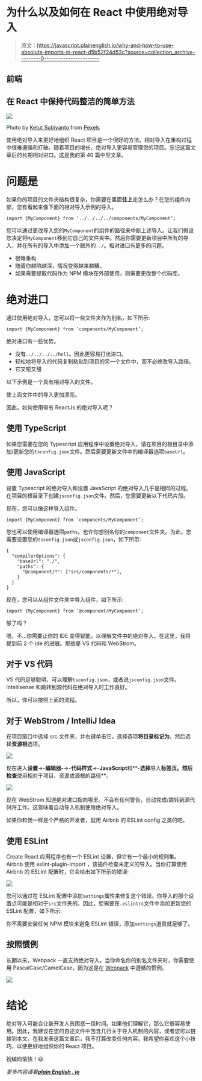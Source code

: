 # 为什么以及如何在 React 中使用绝对导入

> 原文：<https://javascript.plainenglish.io/why-and-how-to-use-absolute-imports-in-react-d5b52f24d53c?source=collection_archive---------0----------------------->

## 前端

## 在 React 中保持代码整洁的简单方法

![](img/2789df112b056f9f8870ff2bb8edd31a.png)

Photo by [Ketut Subiyanto](https://www.pexels.com/@ketut-subiyanto?utm_content=attributionCopyText&utm_medium=referral&utm_source=pexels) from [Pexels](https://www.pexels.com/photo/crop-faceless-man-packing-box-with-scotch-tape-4246109/?utm_content=attributionCopyText&utm_medium=referral&utm_source=pexels)

使用绝对导入来更好地组织 React 项目是一个很好的方法。相对导入在重构过程中很难遵循和打破。随着项目的增长，绝对导入更容易管理您的项目。忘记这篇文章后的长期相对进口。这是我的第 40 篇中型文章。

# 问题是

如果你的项目的文件夹结构很复杂，你需要在里面**往上**走怎么办？在您的组件内部，您有看起来像下面的相对导入示例的导入。

```
import {MyComponent} from ‘../../../../components/MyComponent’;
```

您可以通过更改导入您的`MyComponent`的组件的路径来中断上述导入。让我们假设您决定将`MyComponent`移到它自己的文件夹中。然后你需要更新项目中所有的导入，并在所有的导入中添加一个额外的`../`。相对进口有更多的问题。

*   很难重构
*   随着你越陷越深，情况变得越来越糟。
*   如果需要提取代码作为 NPM 模块在外部使用，则需要更改整个代码库。

# 绝对进口

通过使用绝对导入，您可以将一些文件夹作为别名，如下所示:

```
import {MyComponent} from ‘components/MyComponent’;
```

绝对进口有一些优势。

*   没有`../../../../hell`。因此更容易打出进口。
*   轻松地将导入的代码复制粘贴到项目的另一个文件中，而不必修改导入路径。
*   它又短又甜

以下示例是一个具有相对导入的文件。

使上面文件中的导入更加漂亮。

因此，如何使用带有 ReactJs 的绝对导入呢？

## 使用 TypeScript

如果您需要在您的 Typescript 应用程序中设置绝对导入，请在项目的根目录中添加/更新您的`tsconfig.json`文件。然后需要更新文件中的编译器选项`baseUrl`。

## 使用 JavaScript

设置 Typescript 的绝对导入和设置 JavaScript 的绝对导入几乎是相同的过程。在项目的根目录下创建`jsconfig.json`文件。然后，您需要更新以下代码片段。

现在，您可以像这样导入组件。

```
import {MyComponent} from ‘components/MyComponent’;
```

您也可以使用编译器选项`paths`。也许你想别名你的`component`文件夹。为此，您需要设置您的`tsconfig.json`或`jsconfig.json`，如下所示:

```
{
  "compilerOptions": {
    "baseUrl": "./",
    "paths": {
      "@component/*": ["src/components/*"],
    }
  }
}
```

现在，您可以从组件文件夹中导入组件，如下所示:

```
import {MyComponent} from ‘@component/MyComponent’;
```

够了吗？

嗯，不…你需要让你的 IDE 变得智能，以理解文件中的绝对导入。在这里，我将提到前 2 个 ide 的进展。那些是 VS 代码和 WebStrom。

## 对于 VS 代码

VS 代码足够聪明，可以理解`tsconfig.json`，或者说`jsconfig.json`文件。Intellisense 和跳转到源代码在绝对导入时工作良好。

所以，你可以按照上面的流程。

## 对于 WebStrom / IntelliJ Idea

在项目窗口中选择 src 文件夹，并右键单击它。选择选项**将目录标记为**，然后选择**资源根**选项。

![](img/151ae5406f744c5e942efbd34e4a0927.png)

现在进入**设置**->-**编辑器-**->-**代码样式**->-**JavaScript**和**-**选择**导入**标签页。然后检查**使用相对于项目、资源或源根的路径**。

![](img/6f08eb7692c8b8e016f1ffddcb34b705.png)

现在 WebStrom 知道绝对进口指向哪里。不会有任何警告，自动完成/跳转到源代码将工作。这意味着自动导入机制使用绝对导入。

如果你和我一样是个严格的开发者，就用 Airbnb 的 ESLint config 之类的吧。

## 使用 ESLint

Create React 应用程序也有一个 ESLint 设置，但它有一个最小的规则集。Airbnb 使用 eslint-plugin-import ，该插件检查未定义的导入。当你打算使用 Airbnb 的 ESLint 配置时，它会给出如下所示的错误:

![](img/5f3c05d08b411b659339da289647e78c.png)

您可以通过在 ESLint 配置中添加`settings`属性来修复这个错误。你导入的那个设置点可能是相对于`src`文件夹的。因此，您需要在`.eslintrc`文件中添加更新您的 ESLint 配置，如下所示:

你不需要安装任何 NPM 模块来避免 ESLint 错误，添加`settings`道具就足够了。

## 按照惯例

长期以来，Webpack 一直支持绝对导入。当你命名你的别名文件夹时，你需要使用 PascalCase/CamelCase，因为这是在 [Webpack](https://webpack.js.org/configuration/resolve/#resolvealias) 中遵循的惯例。

![](img/7d336f038bf08eb1cb16715a5e7c3f3d.png)

# 结论

绝对导入可能会让新开发人员困惑一段时间。如果他们理解它，那么它很容易使用。因此，我建议在您的自述文件中包含几行关于导入机制的内容，或者您可以链接到本文。在我发表这篇文章后，我不打算改变任何内容。我希望你喜欢这个小技巧，以便更好地组织你的 React 项目。

祝编码愉快！😃

*更多内容请看*[***plain English . io***](http://plainenglish.io/)